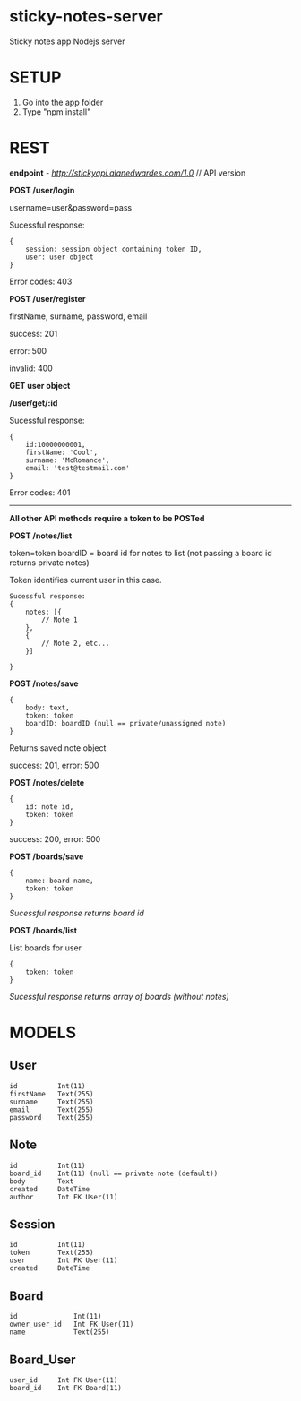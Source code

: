 sticky-notes-server
===================

Sticky notes app Nodejs server

SETUP
=====
1. Go into the app folder
2. Type "npm install"

REST
====

**endpoint** - *http://stickyapi.alanedwardes.com/1.0* // API version

**POST /user/login**

username=user&password=pass

Sucessful response:

    {
    	session: session object containing token ID,
    	user: user object
    }

Error codes: 403

**POST /user/register**

firstName, surname, password, email

success: 201

error: 500

invalid: 400

**GET user object**

**/user/get/:id**

Sucessful response:

    {
	    id:10000000001,
	    firstName: 'Cool',
	    surname: 'McRomance',
	    email: 'test@testmail.com'
    }

Error codes: 401

----------------------------------------------------

**All other API methods require a token to be POSTed**

**POST /notes/list**

token=token
boardID = board id for notes to list (not passing a board id returns private notes)

Token identifies current user in this case.

    Sucessful response:
    {
    	notes: [{
    		// Note 1
    	},
    	{
    		// Note 2, etc...
    	}]
    	
    }

**POST /notes/save**

    {
    	body: text,
    	token: token
		boardID: boardID (null == private/unassigned note)
    }

Returns saved note object

success: 201, error: 500

**POST /notes/delete**

    {
	    id: note id,
	    token: token
    }

success: 200, error: 500

**POST /boards/save**

	{
	    name: board name,
	    token: token
    }

*Sucessful response returns board id*

**POST /boards/list**

List boards for user

	{
	    token: token
    }

*Sucessful response returns array of boards (without notes)*

MODELS
======

 User
----------------------
    id			Int(11)
    firstName	Text(255)
    surname		Text(255)
    email		Text(255)
    password	Text(255)

 Note
----------------------
    id			Int(11)
    board_id	Int(11) (null == private note (default))
    body		Text
    created		DateTime
    author		Int FK User(11)


 Session
----------------------
    id			Int(11)
    token		Text(255)
    user		Int FK User(11)
    created		DateTime


 Board
----------------------
    id				Int(11)
    owner_user_id	Int FK User(11)
    name			Text(255)


 Board_User
----------------------
    user_id		Int FK User(11)
    board_id	Int FK Board(11)
